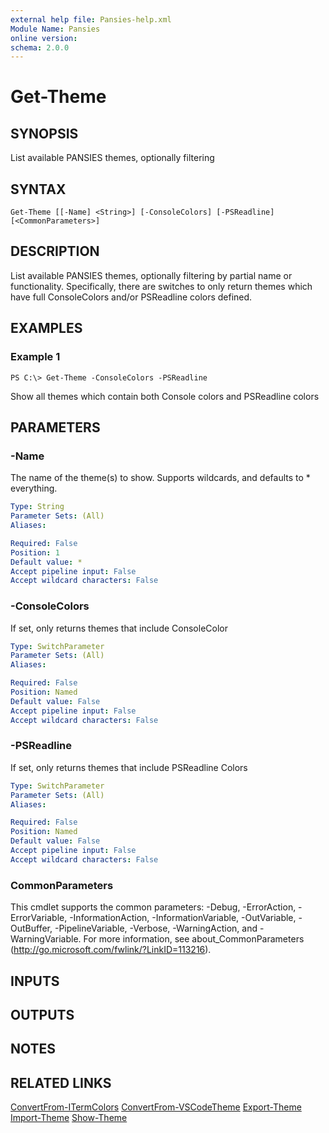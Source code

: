 ```yaml
---
external help file: Pansies-help.xml
Module Name: Pansies
online version:
schema: 2.0.0
---
```


# Get-Theme

## SYNOPSIS
List available PANSIES themes, optionally filtering

## SYNTAX

```
Get-Theme [[-Name] <String>] [-ConsoleColors] [-PSReadline] [<CommonParameters>]
```

## DESCRIPTION
List available PANSIES themes, optionally filtering by partial name or functionality. Specifically, there are switches to only return themes which have full ConsoleColors and/or PSReadline colors defined.

## EXAMPLES

### Example 1
```
PS C:\> Get-Theme -ConsoleColors -PSReadline
```

Show all themes which contain both Console colors and PSReadline colors

## PARAMETERS

### -Name
The name of the theme(s) to show. Supports wildcards, and defaults to * everything.

```yaml
Type: String
Parameter Sets: (All)
Aliases:

Required: False
Position: 1
Default value: *
Accept pipeline input: False
Accept wildcard characters: False
```

### -ConsoleColors
If set, only returns themes that include ConsoleColor

```yaml
Type: SwitchParameter
Parameter Sets: (All)
Aliases:

Required: False
Position: Named
Default value: False
Accept pipeline input: False
Accept wildcard characters: False
```

### -PSReadline
If set, only returns themes that include PSReadline Colors

```yaml
Type: SwitchParameter
Parameter Sets: (All)
Aliases:

Required: False
Position: Named
Default value: False
Accept pipeline input: False
Accept wildcard characters: False
```

### CommonParameters
This cmdlet supports the common parameters: -Debug, -ErrorAction, -ErrorVariable, -InformationAction, -InformationVariable, -OutVariable, -OutBuffer, -PipelineVariable, -Verbose, -WarningAction, and -WarningVariable. For more information, see about_CommonParameters (http://go.microsoft.com/fwlink/?LinkID=113216).

## INPUTS

## OUTPUTS

## NOTES

## RELATED LINKS

[ConvertFrom-ITermColors](ConvertFrom-ITermColors.md)
[ConvertFrom-VSCodeTheme](ConvertFrom-VSCodeTheme.md)
[Export-Theme](Export-Theme.md)
[Import-Theme](Import-Theme.md)
[Show-Theme](Show-Theme.md)